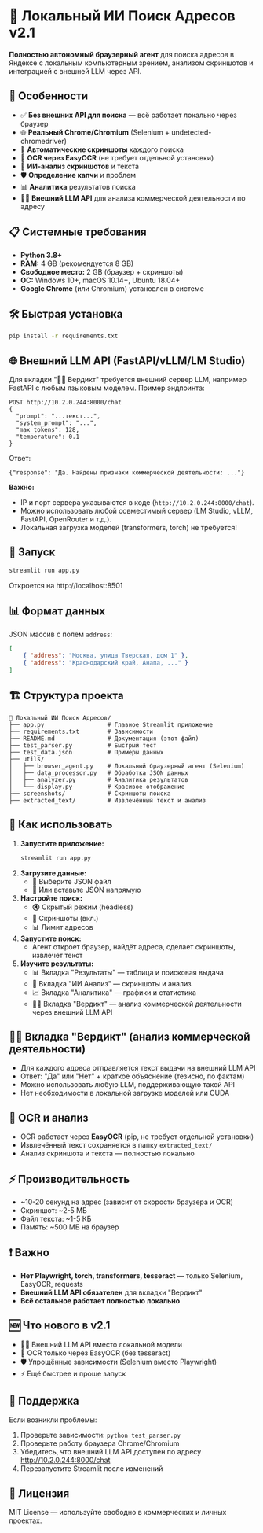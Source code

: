 # 🤖 Локальный ИИ Поиск Адресов v2.1

**Полностью автономный браузерный агент** для поиска адресов в Яндексе с локальным компьютерным зрением, анализом скриншотов и интеграцией с внешней LLM через API.

## 🚀 Особенности

-   ✅ **Без внешних API для поиска** — всё работает локально через браузер
-   🌐 **Реальный Chrome/Chromium** (Selenium + undetected-chromedriver)
-   📸 **Автоматические скриншоты** каждого поиска
-   📝 **OCR через EasyOCR** (не требует отдельной установки)
-   🤖 **ИИ-анализ скриншотов** и текста
-   🛡️ **Определение капчи** и проблем
-   📊 **Аналитика** результатов поиска
-   🧑‍⚖️ **Внешний LLM API** для анализа коммерческой деятельности по адресу

## 📋 Системные требования

-   **Python 3.8+**
-   **RAM:** 4 GB (рекомендуется 8 GB)
-   **Свободное место:** 2 GB (браузер + скриншоты)
-   **ОС:** Windows 10+, macOS 10.14+, Ubuntu 18.04+
-   **Google Chrome** (или Chromium) установлен в системе

## 🛠️ Быстрая установка

```bash
pip install -r requirements.txt
```

## 🌐 Внешний LLM API (FastAPI/vLLM/LM Studio)

Для вкладки "🧑‍⚖️ Вердикт" требуется внешний сервер LLM, например FastAPI с любым языковым моделем. Пример эндпоинта:

```
POST http://10.2.0.244:8000/chat
{
  "prompt": "...текст...",
  "system_prompt": "...",
  "max_tokens": 128,
  "temperature": 0.1
}
```

Ответ:

```
{"response": "Да. Найдены признаки коммерческой деятельности: ..."}
```

**Важно:**

-   IP и порт сервера указываются в коде (`http://10.2.0.244:8000/chat`).
-   Можно использовать любой совместимый сервер (LM Studio, vLLM, FastAPI, OpenRouter и т.д.).
-   Локальная загрузка моделей (transformers, torch) не требуется!

## 🎯 Запуск

```bash
streamlit run app.py
```

Откроется на http://localhost:8501

## 📊 Формат данных

JSON массив с полем `address`:

```json
[
    { "address": "Москва, улица Тверская, дом 1" },
    { "address": "Краснодарский край, Анапа, ..." }
]
```

## 🏗️ Структура проекта

```
📁 Локальный ИИ Поиск Адресов/
├── app.py                  # Главное Streamlit приложение
├── requirements.txt        # Зависимости
├── README.md               # Документация (этот файл)
├── test_parser.py          # Быстрый тест
├── test_data.json          # Примеры данных
├── utils/
│   ├── browser_agent.py    # Локальный браузерный агент (Selenium)
│   ├── data_processor.py   # Обработка JSON данных
│   ├── analyzer.py         # Аналитика результатов
│   └── display.py          # Красивое отображение
├── screenshots/            # Скриншоты поиска
├── extracted_text/         # Извлечённый текст и анализ
```

## 🎯 Как использовать

1. **Запустите приложение:**
    ```bash
    streamlit run app.py
    ```
2. **Загрузите данные:**
    - 📁 Выберите JSON файл
    - 📝 Или вставьте JSON напрямую
3. **Настройте поиск:**
    - 🔇 Скрытый режим (headless)
    - 📸 Скриншоты (вкл.)
    - 📊 Лимит адресов
4. **Запустите поиск:**
    - Агент откроет браузер, найдёт адреса, сделает скриншоты, извлечёт текст
5. **Изучите результаты:**
    - 📊 Вкладка "Результаты" — таблица и поисковая выдача
    - 🤖 Вкладка "ИИ Анализ" — скриншоты и анализ
    - 📈 Вкладка "Аналитика" — графики и статистика
    - 🧑‍⚖️ Вкладка "Вердикт" — анализ коммерческой деятельности через внешний LLM API

## 🧑‍⚖️ Вкладка "Вердикт" (анализ коммерческой деятельности)

-   Для каждого адреса отправляется текст выдачи на внешний LLM API
-   Ответ: "Да" или "Нет" + краткое объяснение (тезисно, по фактам)
-   Можно использовать любую LLM, поддерживающую такой API
-   Нет необходимости в локальной загрузке моделей или CUDA

## 📝 OCR и анализ

-   OCR работает через **EasyOCR** (pip, не требует отдельной установки)
-   Извлечённый текст сохраняется в папку `extracted_text/`
-   Анализ скриншота и текста — полностью локально

## ⚡ Производительность

-   ~10-20 секунд на адрес (зависит от скорости браузера и OCR)
-   Скриншот: ~2-5 МБ
-   Файл текста: ~1-5 КБ
-   Память: ~500 МБ на браузер

## ❗ Важно

-   **Нет Playwright, torch, transformers, tesseract** — только Selenium, EasyOCR, requests
-   **Внешний LLM API обязателен** для вкладки "Вердикт"
-   **Всё остальное работает полностью локально**

## 🆕 Что нового в v2.1

-   🧑‍⚖️ Внешний LLM API вместо локальной модели
-   📝 OCR только через EasyOCR (без tesseract)
-   🛡️ Упрощённые зависимости (Selenium вместо Playwright)
-   ⚡ Ещё быстрее и проще запуск

## 🤝 Поддержка

Если возникли проблемы:

1. Проверьте зависимости: `python test_parser.py`
2. Проверьте работу браузера Chrome/Chromium
3. Убедитесь, что внешний LLM API доступен по адресу http://10.2.0.244:8000/chat
4. Перезапустите Streamlit после изменений

## 📄 Лицензия

MIT License — используйте свободно в коммерческих и личных проектах.
